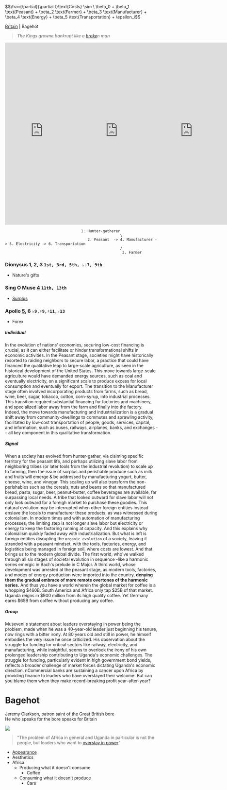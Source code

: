 <head>
    <script src="https://polyfill.io/v3/polyfill.min.js?features=es6"></script>
    <script id="MathJax-script" async src="https://cdn.jsdelivr.net/npm/mathjax@3/es5/tex-mml-chtml.js"></script>
</head>
<body>
    <div>
        $$\frac{\partial}{\partial t}\text{Costs} \sim \ \beta_0 + \beta_1 \text{Peasant} + \beta_2 \text{Farmer} + \beta_3 \text{Manufacturer} + \beta_4 \text{Energy} + \beta_5 \text{Transportation} + \epsilon_i$$
    </div>
</body>

[Britain](https://www.economist.com/britain/2024/05/01/jeremy-clarkson-patron-saint-of-the-great-british-bore) | Bagehot     

> *The Kings growne bankrupt like a [broke](https://abikesa.github.io/henryv/)n man*

<html lang="en">
<head>
    <meta charset="UTF-8">
    <meta name="viewport" content="width=device-width, initial-scale=1.0">
    <title>Side by Side Videos</title>
    <style>
        .video-container {
            display: flex;
            justify-content: space-between;
        }
        .video-container iframe {
            width: 49%;
            height: 600px;
            border: none;
        }
    </style> 
</head> 
<body>
    <div class="video-container">
        <iframe src="https://www.youtube.com/embed/585IMBb14Kg"></iframe>
        <iframe src="https://www.youtube.com/embed/GdU0KV2QFi0"></iframe>
        <!--playback has been refused by owner, interesting! -->
        <iframe src="https://www.youtube.com/embed/ToGCVsI1Vmc?start=1"></iframe> 
        <iframe src="https://www.youtube.com/embed/huWdEYcN6gA"></iframe>
    </div>
</body>
</html>
 
                                       1. Hunter-gatherer
                                                         \ 
                                          2. Peasant  -> 4. Manufacturer -> 5. Electricity -> 6. Transportation
                                                         /
                                                          3. Farmer



### Dionysus 1, 2, 3 `1st, 3rd, 5th, ♭♭7, 9th`
- Nature's gifts
  
### Sing O Muse [4](https://www.economist.com/business/2024/06/20/are-manufacturing-jobs-really-that-good) `11th, 13th`
- [Surplus](https://abikesa.github.io/closing-gap/)
  
### Apollo [5](https://www.economist.com/by-invitation/2024/06/17/ray-kurzweil-on-how-ai-will-transform-the-physical-world#)[,](https://abikesa.github.io/medicine/) 6 `♭9,♯9,♯11,♭13`
- Forex

##### Individual
In the evolution of nations' economies, securing low-cost financing is crucial, as it can either facilitate or hinder transformational shifts in economic activities. In the Peasant stage, societies might have historically resorted to raiding neighbors to secure labor, a practice that could have financed the qualitative leap to large-scale agriculture, as seen in the historical development of the United States. This move towards large-scale agriculture would have demanded energy sources, such as coal and eventually electricity, on a significant scale to produce excess for local consumption and eventually for export. The transition to the Manufacturer stage often involved incorporating products from farms, such as bread, wine, beer, sugar, tobacco, cotton, corn-syrup, into industrial processes. This transition required substantial financing for factories and machinery, and specialized labor away from the farm and finally into the factory. Indeed, the move towards manufacturing and industrialization is a gradual shift away from community-dwellings to commutes and sprawling activity, facilitated by low-cost transportation of people, goods, services, capital, and information, such as buses, railways, airplanes, banks, and exchanges -- all key component in this qualitative transformation.

##### Signal
When a society has evolved from hunter-gather, via claiming specific territory for the peasant life, and perhaps utilizing slave labor from neighboring tribes (or later tools from the industrial revolution) to scale up to farming, then the issue of surplus and perishable produce such as milk and fruits will emerge & be addressed by manufacturing yogurt, butter, cheese, wine, and vinegar. This scaling up will also transform the non-perishables such as the cereals, nuts and beans so that manufactured bread, pasta, sugar, beer, peanut-butter, coffee beverages are available, far surpassing local needs. A tribe that looked outward for slave labor will not only look outward for a foreigh market to purchase these goodies. This natural evolution may be interrupted when other foreign entities instead enslave the locals to manufacturer these products, as was witnessed during colonialism. In modern times and with automation of manufacturing processes, the limiting step is not longer slave labor but electricity or energy to keep the factoring running at capacity. And this explains why colonialism quickly faded away with industrialization. But what is left is foreign entities disrupting the `organic evolution` of a society, leaving it stranded with a peasant mindset, with the tools, factories, energy, and logistitics being managed in foreign soil, where costs are lowest. And that brings us to the modern global divide. The first world, who've walked through all six stages of societal evolution in sequence -like a harmonic series emergic in Bach's prelude in C Major. A third world, whose development was arrested at the peasant stage, as modern tools, factories, and modes of energy production were imported into the country, **denying them the gradual embrace of more remote overtones of the harmonic series.** And thus you have a world wherein the global market for coffee is a whopping $460B. South America and Africa only tap $25B of that market. Uganda reigns in $900 million from its high quality coffee. Yet Germany earns $65B from coffee without producing any coffee.

##### Group
Museveni's statement about leaders overstaying in power being the problem, made when he was a 40-year-old leader just beginning his tenure, now rings with a bitter irony. At 80 years old and still in power, he himself embodies the very issue he once criticized. His observation about the struggle for funding for critical sectors like railway, electricity, and manufacturing, while insightful, seems to overlook the irony of his own prolonged leadership contributing to Uganda's economic challenges. The struggle for funding, particularly evident in high government bond yields, reflects a broader challenge of market forces dictating Uganda's economic direction. nCommercial banks are sustaining a cancer upon Africa by providing finance to leaders who have overstayed their welcome. But can you blame them when they make record-breaking profit year-after-year?

# Bagehot

Jeremy Clarkson, patron saint of the Great British bore    
He who speaks for the bore speaks for Britain      

![](https://www.economist.com/cdn-cgi/image/width=1424,quality=80,format=auto/content-assets/images/20240405_BRD000.jpg)

> "The problem of Africa in general and Uganda in particular is not the people, but leaders who want to [overstay in power](https://www.economist.com/middle-east-and-africa/2013/10/12/a-leader-who-cannot-bear-to-retire)”

- [Appearance](https://www.youtube.com/watch?v=wPxEYsOUJzc)
- Aesthetics
- Africa
   - Producing what it doesn't consume
      - Coffee 
   - Consuming what it doesn't produce
      - Cars 
